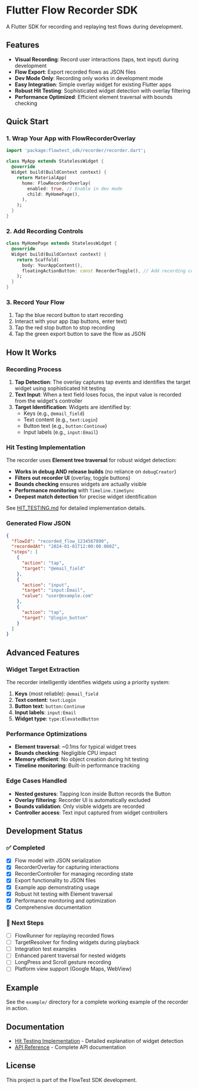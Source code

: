 # Flutter Flow Recorder SDK

A Flutter SDK for recording and replaying test flows during development.

## Features

- **Visual Recording**: Record user interactions (taps, text input) during development
- **Flow Export**: Export recorded flows as JSON files
- **Dev Mode Only**: Recording only works in development mode
- **Easy Integration**: Simple overlay widget for existing Flutter apps
- **Robust Hit Testing**: Sophisticated widget detection with overlay filtering
- **Performance Optimized**: Efficient element traversal with bounds checking

## Quick Start

### 1. Wrap Your App with FlowRecorderOverlay

```dart
import 'package:flowtest_sdk/recorder/recorder.dart';

class MyApp extends StatelessWidget {
  @override
  Widget build(BuildContext context) {
    return MaterialApp(
      home: FlowRecorderOverlay(
        enabled: true, // Enable in dev mode
        child: MyHomePage(),
      ),
    );
  }
}
```

### 2. Add Recording Controls

```dart
class MyHomePage extends StatelessWidget {
  @override
  Widget build(BuildContext context) {
    return Scaffold(
      body: YourAppContent(),
      floatingActionButton: const RecorderToggle(), // Add recording controls
    );
  }
}
```

### 3. Record Your Flow

1. Tap the blue record button to start recording
2. Interact with your app (tap buttons, enter text)
3. Tap the red stop button to stop recording
4. Tap the green export button to save the flow as JSON

## How It Works

### Recording Process

1. **Tap Detection**: The overlay captures tap events and identifies the target widget using sophisticated hit testing
2. **Text Input**: When a text field loses focus, the input value is recorded from the widget's controller
3. **Target Identification**: Widgets are identified by:
   - Keys (e.g., `@email_field`)
   - Text content (e.g., `text:Login`)
   - Button text (e.g., `button:Continue`)
   - Input labels (e.g., `input:Email`)

### Hit Testing Implementation

The recorder uses **Element tree traversal** for robust widget detection:

- **Works in debug AND release builds** (no reliance on `debugCreator`)
- **Filters out recorder UI** (overlay, toggle buttons)
- **Bounds checking** ensures widgets are actually visible
- **Performance monitoring** with `Timeline.timeSync`
- **Deepest match detection** for precise widget identification

See [HIT_TESTING.md](lib/recorder/HIT_TESTING.md) for detailed implementation details.

### Generated Flow JSON

```json
{
  "flowId": "recorded_flow_1234567890",
  "recordedAt": "2024-01-01T12:00:00.000Z",
  "steps": [
    {
      "action": "tap",
      "target": "@email_field"
    },
    {
      "action": "input",
      "target": "input:Email",
      "value": "user@example.com"
    },
    {
      "action": "tap",
      "target": "@login_button"
    }
  ]
}
```

## Advanced Features

### Widget Target Extraction

The recorder intelligently identifies widgets using a priority system:

1. **Keys** (most reliable): `@email_field`
2. **Text content**: `text:Login`
3. **Button text**: `button:Continue`
4. **Input labels**: `input:Email`
5. **Widget type**: `type:ElevatedButton`

### Performance Optimizations

- **Element traversal**: ~0.1ms for typical widget trees
- **Bounds checking**: Negligible CPU impact
- **Memory efficient**: No object creation during hit testing
- **Timeline monitoring**: Built-in performance tracking

### Edge Cases Handled

- **Nested gestures**: Tapping Icon inside Button records the Button
- **Overlay filtering**: Recorder UI is automatically excluded
- **Bounds validation**: Only visible widgets are recorded
- **Controller access**: Text input captured from widget controllers

## Development Status

### ✅ Completed
- [x] Flow model with JSON serialization
- [x] RecorderOverlay for capturing interactions
- [x] RecorderController for managing recording state
- [x] Export functionality to JSON files
- [x] Example app demonstrating usage
- [x] Robust hit testing with Element traversal
- [x] Performance monitoring and optimization
- [x] Comprehensive documentation

### 🔄 Next Steps
- [ ] FlowRunner for replaying recorded flows
- [ ] TargetResolver for finding widgets during playback
- [ ] Integration test examples
- [ ] Enhanced parent traversal for nested widgets
- [ ] LongPress and Scroll gesture recording
- [ ] Platform view support (Google Maps, WebView)

## Example

See the `example/` directory for a complete working example of the recorder in action.

## Documentation

- [Hit Testing Implementation](lib/recorder/HIT_TESTING.md) - Detailed explanation of widget detection
- [API Reference](lib/recorder/) - Complete API documentation

## License

This project is part of the FlowTest SDK development. 